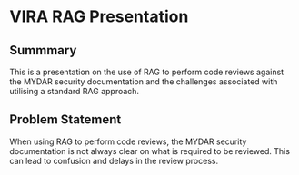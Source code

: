 # VIRA RAG Presentation

## Summmary

This is a presentation on the use of RAG to perform code reviews against the MYDAR security documentation and the challenges associated with utilising a standard RAG approach.

## Problem Statement

When using RAG to perform code reviews, the MYDAR security documentation is not always clear on what is required to be reviewed. This can lead to confusion and delays in the review process.
